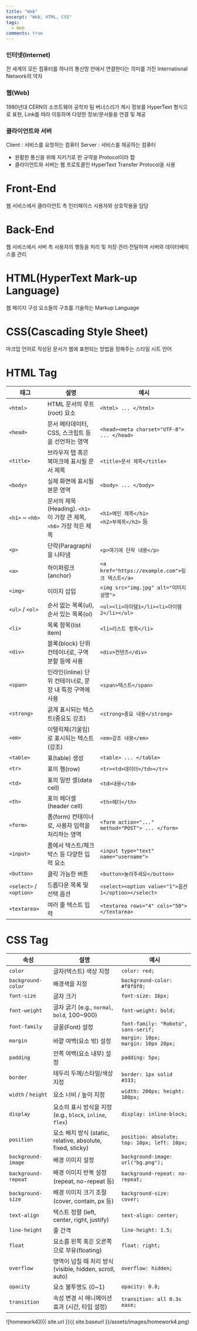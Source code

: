 ```yaml
---
title: "Web"
excerpt: "Web, HTML, CSS"
tags: 
  - Web
comments: true
---
```


### 인터넷(Internet)
전 세계의 모든 컴퓨터를 하나의 통신망 안에서 연결한다는 의미를 가진 International Network의 약자

### 웹(Web)
1980년대 CERN의 소프트웨어 공학자 팀 버너스리가 제시
정보를 HyperText 형식으로 표현, Link를 따라 이동하며 다양한 정보/문서들을 연결 및 제공

### 클라이언트와 서버
Client : 서비스를 요청하는 컴퓨터
Server : 서비스를 제공하는 컴퓨터
- 원활한 통신을 위해 지키기로 한 규약을 Protocol이라 함
- 클라이언트와 서버는 웹 프로토콜인 HyperText Transfer Protocol을 사용


# Front-End
웹 서비스에서 클라이언트 측 인터페이스
사용자와 상호작용을 담당

# Back-End
웹 서비스에서 서버 측
사용자의 행동을 처리 및 저장·관리·전달하며 서버와 데이터베이스를 관리


# HTML(HyperText Mark-up Language)
웹 페이지 구성 요소들의 구조를 기술하는 Markup Language

# CSS(Cascading Style Sheet)
마크업 언어로 작성된 문서가 웹에 표현되는 방법을 정해주는 스타일 시트 언어




# HTML Tag

| 태그                  | 설명                                                   | 예시                                                               |
|-----------------------|--------------------------------------------------------|--------------------------------------------------------------------|
| `<html>`             | HTML 문서의 루트(root) 요소                            | `<html> ... </html>`                                              |
| `<head>`             | 문서 메타데이터, CSS, 스크립트 등을 선언하는 영역       | `<head><meta charset="UTF-8"> ... </head>`                        |
| `<title>`            | 브라우저 탭 혹은 북마크에 표시될 문서 제목             | `<title>문서 제목</title>`                                         |
| `<body>`             | 실제 화면에 표시될 본문 영역                           | `<body> ... </body>`                                              |
| `<h1>` ~ `<h6>`      | 문서의 제목(Heading). `<h1>`이 가장 큰 제목, `<h6>` 가장 작은 제목 | `<h1>메인 제목</h1>`<br>`<h2>부제목</h2>` 등                      |
| `<p>`                | 단락(Paragraph)을 나타냄                               | `<p>여기에 단락 내용</p>`                                         |
| `<a>`                | 하이퍼링크(anchor)                                      | `<a href="https://example.com">링크 텍스트</a>`                    |
| `<img>`              | 이미지 삽입                                            | `<img src="img.jpg" alt="이미지 설명">`                            |
| `<ul>` / `<ol>`      | 순서 없는 목록(ul), 순서 있는 목록(ol)                  | `<ul><li>아이템1</li><li>아이템2</li></ul>`                        |
| `<li>`               | 목록 항목(list item)                                   | `<li>리스트 항목</li>`                                            |
| `<div>`              | 블록(block) 단위 컨테이너로, 구역 분할 등에 사용        | `<div>컨텐츠</div>`                                                |
| `<span>`             | 인라인(inline) 단위 컨테이너로, 문장 내 특정 구역에 사용| `<span>텍스트</span>`                                              |
| `<strong>`           | 굵게 표시되는 텍스트(중요도 강조)                       | `<strong>중요 내용</strong>`                                       |
| `<em>`               | 이탤릭체(기울임)로 표시되는 텍스트(강조)                | `<em>강조 내용</em>`                                               |
| `<table>`            | 표(table) 생성                                         | `<table> ... </table>`                                            |
| `<tr>`               | 표의 행(row)                                           | `<tr><td>데이터</td></tr>`                                         |
| `<td>`               | 표의 일반 셀(data cell)                                | `<td>내용</td>`                                                   |
| `<th>`               | 표의 헤더셀(header cell)                                | `<th>헤더</th>`                                                   |
| `<form>`             | 폼(form) 컨테이너로, 사용자 입력을 처리하는 영역        | `<form action="..." method="POST"> ... </form>`                   |
| `<input>`            | 폼에서 텍스트/체크박스 등 다양한 입력 요소              | `<input type="text" name="username">`                             |
| `<button>`           | 클릭 가능한 버튼                                       | `<button>눌러주세요</button>`                                      |
| `<select>` / `<option>` | 드롭다운 목록 및 선택 옵션                           | `<select><option value="1">옵션1</option></select>`                |
| `<textarea>`         | 여러 줄 텍스트 입력                                    | `<textarea rows="4" cols="50"></textarea>`                         |




# CSS Tag

| 속성                 | 설명                                                   | 예시                                 |
|----------------------|--------------------------------------------------------|---------------------------------------|
| `color`             | 글자(텍스트) 색상 지정                                  | `color: red;`                         |
| `background-color`  | 배경색을 지정                                           | `background-color: #f0f0f0;`          |
| `font-size`         | 글자 크기                                              | `font-size: 16px;`                    |
| `font-weight`       | 글자 굵기 (e.g., `normal`, `bold`, 100~900)             | `font-weight: bold;`                  |
| `font-family`       | 글꼴(Font) 설정                                         | `font-family: "Roboto", sans-serif;`  |
| `margin`            | 바깥 여백(요소 밖) 설정                                 | `margin: 10px;`<br>`margin: 10px 20px;`|
| `padding`           | 안쪽 여백(요소 내부) 설정                               | `padding: 5px;`                       |
| `border`            | 테두리 두께/스타일/색상 지정                            | `border: 1px solid #333;`             |
| `width` / `height`  | 요소 너비 / 높이 지정                                  | `width: 200px; height: 100px;`        |
| `display`           | 요소의 표시 방식을 지정 (e.g., `block`, `inline`, `flex`)| `display: inline-block;`              |
| `position`          | 요소 배치 방식 (static, relative, absolute, fixed, sticky)| `position: absolute; top: 10px; left: 10px;` |
| `background-image`  | 배경 이미지 설정                                        | `background-image: url("bg.png");`    |
| `background-repeat` | 배경 이미지 반복 설정 (repeat, no-repeat 등)           | `background-repeat: no-repeat;`       |
| `background-size`   | 배경 이미지 크기 조절 (cover, contain, px 등)           | `background-size: cover;`             |
| `text-align`        | 텍스트 정렬 (left, center, right, justify)             | `text-align: center;`                 |
| `line-height`       | 줄 간격                                                | `line-height: 1.5;`                   |
| `float`             | 요소를 왼쪽 혹은 오른쪽으로 부유(floating)             | `float: right;`                        |
| `overflow`          | 영역이 넘칠 때 처리 방식 (visible, hidden, scroll, auto)| `overflow: hidden;`                   |
| `opacity`           | 요소 불투명도 (0~1)                                    | `opacity: 0.8;`                       |
| `transition`        | 속성 변경 시 애니메이션 효과 (시간, 타입 설정)          | `transition: all 0.3s ease;`          |


![homework4]({{ site.url }}{{ site.baseurl }}/assets/images/homework4.png)